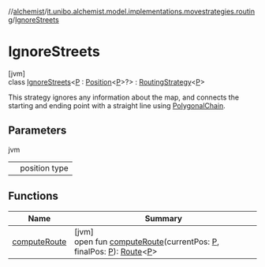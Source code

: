 //[alchemist](../../../index.md)/[it.unibo.alchemist.model.implementations.movestrategies.routing](../index.md)/[IgnoreStreets](index.md)

# IgnoreStreets

[jvm]\
class [IgnoreStreets](index.md)<[P](index.md) : [Position](../../it.unibo.alchemist.model.interfaces/-position/index.md)<[P](../../it.unibo.alchemist.loader.deployments/-deployment/index.md)>?> : [RoutingStrategy](../../it.unibo.alchemist.model.interfaces.movestrategies/-routing-strategy/index.md)<[P](../../it.unibo.alchemist.loader.deployments/-deployment/index.md)> 

This strategy ignores any information about the map, and connects the starting and ending point with a straight line using [PolygonalChain](../../it.unibo.alchemist.model.implementations.routes/-polygonal-chain/index.md).

## Parameters

jvm

| | |
|---|---|
| <P> | position type |

## Functions

| Name | Summary |
|---|---|
| [computeRoute](compute-route.md) | [jvm]<br>open fun [computeRoute](compute-route.md)(currentPos: [P](../../it.unibo.alchemist.loader.deployments/-deployment/index.md), finalPos: [P](../../it.unibo.alchemist.loader.deployments/-deployment/index.md)): [Route](../../it.unibo.alchemist.model.interfaces/-route/index.md)<[P](../../it.unibo.alchemist.loader.deployments/-deployment/index.md)> |
